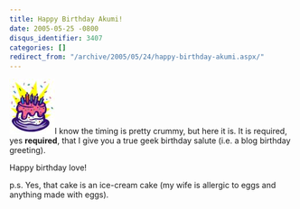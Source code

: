 ```yaml
---
title: Happy Birthday Akumi!
date: 2005-05-25 -0800
disqus_identifier: 3407
categories: []
redirect_from: "/archive/2005/05/24/happy-birthday-akumi.aspx/"
---
```


![](/images/BirthdayCake.jpg "Birthday cake")I know the timing is pretty
crummy, but here it is. It is required, yes **required**, that I give
you a true geek birthday salute (i.e. a blog birthday greeting).

Happy birthday love!

p.s. Yes, that cake is an ice-cream cake (my wife is allergic to eggs
and anything made with eggs).

